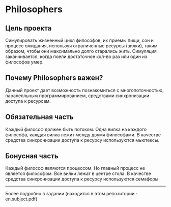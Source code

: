 # Philosophers
Цель проекта
--------------------------------------------------------
Симулировать жизненный цикл философов, их приемы пищи, сон и процесс ожидания, используя ограниченные ресурсы (вилки), таким образом, чтобы они максимально долго старались жить. Симуляция заканчивается, когда поели достаточное кол-во раз или один из философов умер.

Почему Philosophers важен?
--------------------------------------------------------
Данный проект дает возможность познакомиться с многопоточностью, паралелльным программированием, средствами синхронизации доступа к ресурсам.

Обязательная часть
--------------------------------------------------------
Каждый философ должен быть потоком.
Одна вилка на каждого философа, каждая вилка лежит между двумя философами.
В качестве средства синхронизации доступа к ресурсу используются мьютексы.

Бонусная часть
--------------------------------------------------------
Каждый философ являются процессом. Но главный процесс не является философом.
Все вилки лежат в центре стола.
В качестве средства синхронизации доступа к ресурсу используются семафоры

------------------------
Более подробно в задании (находится в этом репозитории - en.subject.pdf)
